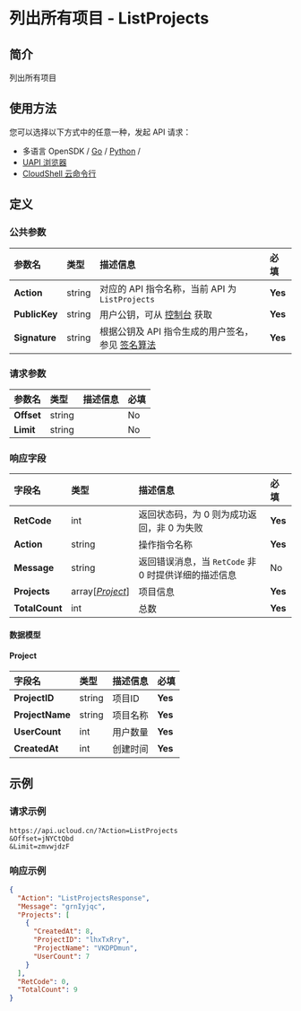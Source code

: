 # 列出所有项目 - ListProjects

## 简介

列出所有项目






## 使用方法

您可以选择以下方式中的任意一种，发起 API 请求：
- 多语言 OpenSDK / [Go](https://github.com/ucloud/ucloud-sdk-go) / [Python](https://github.com/ucloud/ucloud-sdk-python3) /
- [UAPI 浏览器](https://console.ucloud.cn/uapi/detail?id=ListProjects)
- [CloudShell 云命令行](https://shell.ucloud.cn/)


## 定义

### 公共参数

| 参数名 | 类型 | 描述信息 | 必填 |
|:---|:---|:---|:---|
| **Action**     | string  | 对应的 API 指令名称，当前 API 为 `ListProjects`                        | **Yes** |
| **PublicKey**  | string  | 用户公钥，可从 [控制台](https://console.ucloud.cn/uapi/apikey) 获取                                             | **Yes** |
| **Signature**  | string  | 根据公钥及 API 指令生成的用户签名，参见 [签名算法](api/summary/signature.md)  | **Yes** |

### 请求参数

| 参数名 | 类型 | 描述信息 | 必填 |
|:---|:---|:---|:---|
| **Offset** | string |  |No|
| **Limit** | string |  |No|

### 响应字段

| 字段名 | 类型 | 描述信息 | 必填 |
|:---|:---|:---|:---|
| **RetCode** | int | 返回状态码，为 0 则为成功返回，非 0 为失败 |**Yes**|
| **Action** | string | 操作指令名称 |**Yes**|
| **Message** | string | 返回错误消息，当 `RetCode` 非 0 时提供详细的描述信息 |No|
| **Projects** | array[[*Project*](#Project)] | 项目信息 |**Yes**|
| **TotalCount** | int | 总数 |**Yes**|

#### 数据模型


#### Project

| 字段名 | 类型 | 描述信息 | 必填 |
|:---|:---|:---|:---|
| **ProjectID** | string | 项目ID |**Yes**|
| **ProjectName** | string | 项目名称 |**Yes**|
| **UserCount** | int | 用户数量 |**Yes**|
| **CreatedAt** | int | 创建时间 |**Yes**|

## 示例

### 请求示例
    
```
https://api.ucloud.cn/?Action=ListProjects
&Offset=jNYCtQbd
&Limit=zmvwjdzF
```

### 响应示例
    
```json
{
  "Action": "ListProjectsResponse",
  "Message": "grnIyjqc",
  "Projects": [
    {
      "CreatedAt": 8,
      "ProjectID": "lhxTxRry",
      "ProjectName": "VKDPDmun",
      "UserCount": 7
    }
  ],
  "RetCode": 0,
  "TotalCount": 9
}
```





